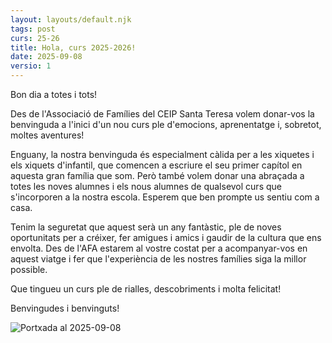 ```yaml
---
layout: layouts/default.njk
tags: post
curs: 25-26
title: Hola, curs 2025-2026!
date: 2025-09-08
versio: 1
---
```


Bon dia a totes i tots!

Des de l'Associació de Famílies del CEIP Santa Teresa volem donar-vos la benvinguda a l'inici d'un nou curs ple d'emocions, aprenentatge i, sobretot, moltes aventures!

Enguany, la nostra benvinguda és especialment càlida per a les xiquetes i els xiquets d'infantil, que comencen a escriure el seu primer capítol en aquesta gran família que som. Però també volem donar una abraçada a totes les noves alumnes i els nous alumnes de qualsevol curs que s'incorporen a la nostra escola. Esperem que ben prompte us sentiu com a casa.

Tenim la seguretat que aquest serà un any fantàstic, ple de noves oportunitats per a créixer, fer amigues i amics i gaudir de la cultura que ens envolta. Des de l'AFA estarem al vostre costat per a acompanyar-vos en aquest viatge i fer que l'experiència de les nostres famílies siga la millor possible.

Que tingueu un curs ple de rialles, descobriments i molta felicitat!

Benvingudes i benvinguts!

![Portxada al 2025-09-08](/assets/imgs/2025-09-08-hola.jpg)
